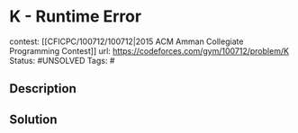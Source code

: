 # K - Runtime Error

contest: [[CFICPC/100712/100712|2015 ACM Amman Collegiate Programming Contest]]
url: https://codeforces.com/gym/100712/problem/K
Status: #UNSOLVED
Tags: #

## Description

## Solution

